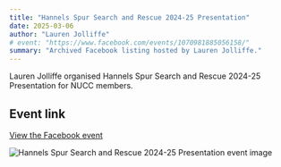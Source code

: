 ```yaml
---
title: "Hannels Spur Search and Rescue 2024-25 Presentation"
date: 2025-03-06
author: "Lauren Jolliffe"
# event: "https://www.facebook.com/events/1070981885056158/"
summary: "Archived Facebook listing hosted by Lauren Jolliffe."
---
```

Lauren Jolliffe organised Hannels Spur Search and Rescue 2024-25 Presentation for NUCC members.

## Event link

[View the Facebook event](https://www.facebook.com/events/1070981885056158/)

![Hannels Spur Search and Rescue 2024-25 Presentation event image](/trip/event-images/20250306_hannels_spur_search_and_rescue_2024_25_presentatio.jpg)
